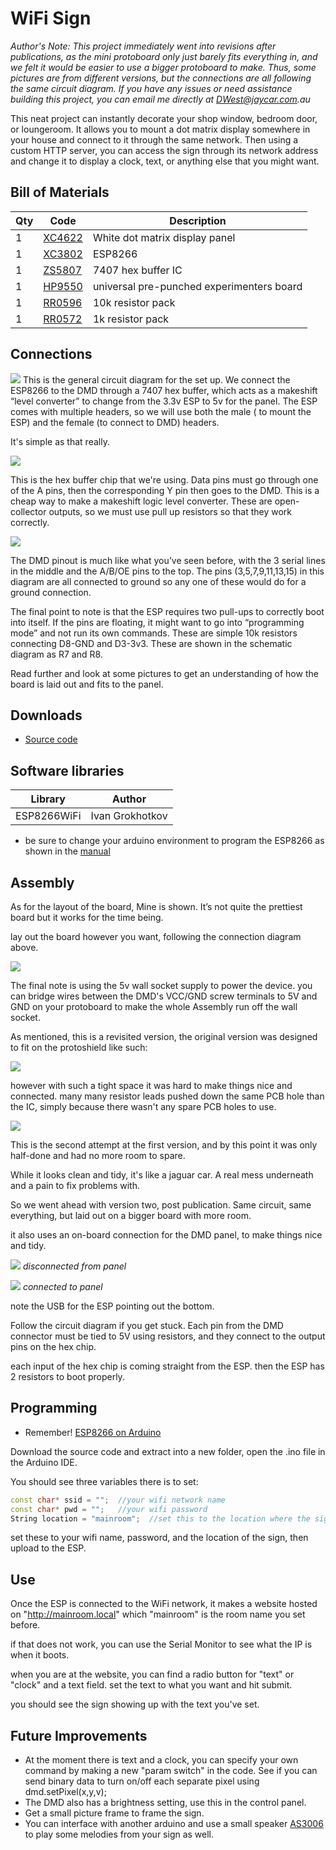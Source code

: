# WiFi Sign

_Author's Note: This project immediately went into revisions after publications, as the mini protoboard only just barely fits everything in, and we felt it would be easier to use a bigger protoboard to make. Thus, some pictures are from different versions, but the connections are all following the same circuit diagram. If you have any issues or need assistance building this project, you can email me directly at DWest@jaycar.com.au_

This neat project can instantly decorate your shop window, bedroom door, or loungeroom. It allows you to mount a dot matrix display somewhere in your house and connect to it through the same network. Then using a custom HTTP server, you can access the sign through its network address and change it to display a clock, text, or anything else that you might want.



## Bill of Materials
| Qty | Code | Description |
| --- | --- | ---|
|1 | [XC4622](jaycar.com.au/p/XC4622) | White dot matrix display panel
|1 | [XC3802](jaycar.com.au/p/XC3802) | ESP8266
|1 | [ZS5807](jaycar.com.au/p/ZS5807) | 7407 hex buffer IC
|1 | [HP9550](jaycar.com.au/p/HP9550) | universal pre-punched experimenters board
|1 | [RR0596](jaycar.com.au/p/RR0596) | 10k resistor pack
|1 | [RR0572](jaycar.com.au/p/RR0572) | 1k resistor pack

## Connections

![](images/schematic.png)
This is the general circuit diagram for the set up. We connect the ESP8266 to the DMD through a 7407 hex buffer, which acts as a makeshift “level converter” to change from the 3.3v ESP to 5v for the panel. The ESP comes with multiple headers, so we will use both the male ( to mount the ESP) and the female (to connect to DMD) headers.

It's simple as that really.

![](images/hex.png)

This is the hex buffer chip that we're using. Data pins must go through one of the A pins, then the corresponding Y pin then goes to the DMD. This is a cheap way to make a makeshift logic level converter. These are open-collector outputs, so we must use pull up resistors so that they work correctly.

![](images/DMD.png)

The DMD pinout is much like what you’ve seen before, with the 3 serial lines in the middle and the A/B/OE pins to the top. The pins (3,5,7,9,11,13,15) in this diagram are all connected to ground so any one of these would do for a ground connection.



The final point to note is that the ESP requires two pull-ups to correctly boot into itself. If the pins are floating, it might want to go into “programming mode” and not run its own commands. These are simple 10k resistors connecting D8-GND and D3-3v3. These are shown in the schematic diagram as R7 and R8.

Read further and look at some pictures to get an understanding of how the board is laid out and fits to the panel.

## Downloads
* [Source code](https://github.com/duinotech/IoT-Wireless-Sign/archive/master.zip)

## Software libraries

|Library | Author |
|---| ---|
|ESP8266WiFi | Ivan Grokhotkov |


 * be sure to change your arduino environment to program the ESP8266 as shown in the [manual](https://www.jaycar.com.au/medias/sys_master/images/9110200188958/XC3802-manualMain.pdf)

## Assembly

As for the layout of the board, Mine is shown. It’s not quite the prettiest board but it works for the time being.

lay out the board however you want, following the connection diagram above.

![](images/board.jpg)

The final note is using the 5v wall socket supply to power the device. you can bridge wires between the DMD's VCC/GND screw terminals to 5V and GND on your protoboard to make the whole Assembly run off the wall socket.

As mentioned, this is a revisited version, the original version was designed to fit on the protoshield like such:

![](images/IMAG0350.jpg)

however with such a tight space it was hard to make things nice and connected. many many resistor leads pushed down the same PCB hole than the IC, simply because there wasn't any spare PCB holes to use.

![](images/IMAG0353.jpg)

This is the second attempt at the first version, and by this point it was only half-done and had no more room to spare.

While it looks clean and tidy, it's like a jaguar car. A real mess underneath and a pain to fix problems with.

So we went ahead with version two, post publication. Same circuit, same everything, but laid out on a bigger board with more room.

it also uses an on-board connection for the DMD panel, to make things nice and tidy.

![](images/IMAG0348.jpg)
_disconnected from panel_

![](images/IMAG0349.jpg)
_connected to panel_

note the USB for the ESP pointing out the bottom.

Follow the circuit diagram if you get stuck. Each pin from the DMD connector must be tied to 5V using resistors, and they connect to the output pins on the hex chip.

each input of the hex chip is coming straight from the ESP.
then the ESP has 2 resistors to boot properly.


## Programming

* Remember! [ESP8266 on Arduino ](https://www.jaycar.com.au/medias/sys_master/images/9110200188958/XC3802-manualMain.pdf)


Download the source code and extract into a new folder, open the .ino file in the Arduino IDE.

You should see three variables there is to set:

```c++
const char* ssid = "";  //your wifi network name
const char* pwd = "";   //your wifi password
String location = "mainroom";  //set this to the location where the sign is, one word.
```

set these to your wifi name, password, and the location of the sign, then upload to the ESP.

## Use

Once the ESP is connected to the WiFi network, it makes a website hosted on "http://mainroom.local" which "mainroom" is the room name you set before.

if that does not work, you can use the Serial Monitor to see what the IP is when it boots.

when you are at the website, you can find a radio button for "text" or "clock" and a text field. set the text to what you want and hit submit.

you should see the sign showing up with the text you've set.

## Future Improvements
* At the moment there is text and a clock, you can specify your own command by making a new
"param switch" in the code. See if you can send binary data to turn on/off each separate pixel using dmd.setPixel(x,y,v);
* The DMD also has a brightness setting, use this in the control panel.
* Get a small picture frame to frame the sign.
* You can interface with another arduino and use a small speaker [AS3006](jaycar.com.au/p/AS3006) to play some melodies from your sign as well.
